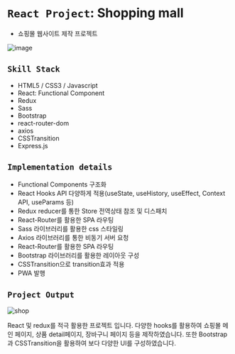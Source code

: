 # `React Project`: Shopping mall
* 쇼핑몰 웹사이트 제작 프로젝트


![image](https://user-images.githubusercontent.com/71425369/122819757-cfdbe200-d315-11eb-945f-3e3eeb580352.png)

## `Skill Stack`

* HTML5 / CSS3 / Javascript
* React: Functional Component
* Redux
* Sass
* Bootstrap
* react-router-dom
* axios
* CSSTransition
* Express.js

## `Implementation details`

* Functional Components 구조화
* React Hooks API 다양하게 적용(useState, useHistory, useEffect, Context API, useParams 등)
* Redux reducer를 통한 Store 전역상태 참조 및 디스패치 
* React-Router를 활용한 SPA 라우팅
* Sass 라이브러리를 활용한 css 스타일링
* Axios 라이브러리를 통한 비동기 서버 요청
* React-Router를 활용한 SPA 라우팅
* Bootstrap 라이브러리를 활용한 레이아웃 구성
* CSSTransition으로 transition효과 적용
* PWA 발행

## `Project Output`

![shop](https://user-images.githubusercontent.com/71425369/121040036-8dca8080-c7ec-11eb-8c59-dbd0388ceac1.gif)


React 및 redux를 적극 활용한 프로젝트 입니다. 다양한 hooks를 활용하여 쇼핑몰 메인 페이지, 상품 detail페이지, 장바구니 페이지 등을 제작하였습니다. 또한 Bootstrap과 CSSTransition을 활용하여 보다 다양한 UI를 구성하였습니다. 
